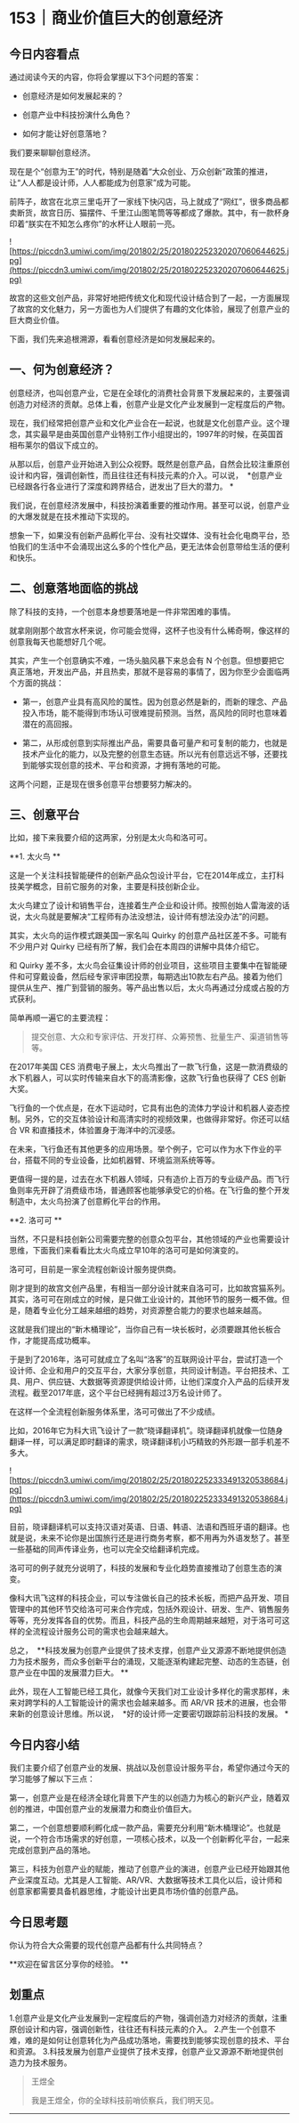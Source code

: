 # 153｜商业价值巨大的创意经济

## 今日内容看点

通过阅读今天的内容，你将会掌握以下3个问题的答案：

* 创意经济是如何发展起来的？

* 创意产业中科技扮演什么角色？

* 如何才能让好创意落地？

我们要来聊聊创意经济。

现在是个“创意为王”的时代，特别是随着“大众创业、万众创新”政策的推进，让“人人都是设计师，人人都能成为创意家”成为可能。

前阵子，故宫在北京三里屯开了一家线下快闪店，马上就成了“网红”，很多商品都卖断货，故宫日历、猫摆件、千里江山图笔筒等等都成了爆款。其中，有一款杯身印着“朕实在不知怎么疼你”的水杯让人眼前一亮。

![https://piccdn3.umiwi.com/img/201802/25/201802252320207060644625.jpg](https://piccdn3.umiwi.com/img/201802/25/201802252320207060644625.jpg)

故宫的这些文创产品，非常好地把传统文化和现代设计结合到了一起，一方面展现了故宫的文化魅力，另一方面也为人们提供了有趣的文化体验，展现了创意产业的巨大商业价值。

下面，我们先来追根溯源，看看创意经济是如何发展起来的。

## 一、何为创意经济？

创意经济，也叫创意产业，它是在全球化的消费社会背景下发展起来的，主要强调创造力对经济的贡献。总体上看，创意产业是文化产业发展到一定程度后的产物。

现在，我们经常把创意产业和文化产业合在一起说，也就是文化创意产业。这个理念，其实最早是由英国创意产业特别工作小组提出的，1997年的时候，在英国首相布莱尔的倡议下成立的。

从那以后，创意产业开始进入到公众视野。既然是创意产品，自然会比较注重原创设计和内容，强调创新性，而且往往还有科技元素的介入。可以说，  *创意产业已经跟各行各业进行了深度和跨界结合，迸发出了巨大的潜力。 *

我们说，在创意经济发展中，科技扮演着重要的推动作用。甚至可以说，创意产业的大爆发就是在技术推动下实现的。

想象一下，如果没有创新产品孵化平台、没有社交媒体、没有社会化电商平台，恐怕我们的生活中不会涌现出这么多的个性化产品，更无法体会创意带给生活的便利和快乐。

## 二、创意落地面临的挑战

除了科技的支持，一个创意本身想要落地是一件非常困难的事情。

就拿刚刚那个故宫水杯来说，你可能会觉得，这杯子也没有什么稀奇啊，像这样的创意我每天也能想好几个呢。

其实，产生一个创意确实不难，一场头脑风暴下来总会有 N 个创意。但想要把它真正落地，开发出产品，并且热卖，那就不是容易的事情了，因为你至少会面临两个方面的挑战：

* 第一，创意产业具有高风险的属性。因为创意必然是新的，而新的理念、产品投入市场，能不能得到市场认可很难提前预测。当然，高风险的同时也意味着潜在的高回报。

* 第二，从形成创意到实际推出产品，需要具备可量产和可复制的能力，也就是技术产业化的能力，以及完整的创意生态链。所以光有创意远远不够，还要找到能够实现创意的技术、平台和资源，才拥有落地的可能。

这两个问题，正是现在很多创意平台想要努力解决的。

## 三、创意平台

比如，接下来我要介绍的这两家，分别是太火鸟和洛可可。

 **1. 太火鸟 **

这是一个关注科技智能硬件的创新产品众包设计平台，它在2014年成立，主打科技美学概念，目前它服务的对象，主要是科技创新企业。

太火鸟建立了设计和销售平台，连接着生产企业和设计师。按照创始人雷海波的话说，太火鸟就是要解决“工程师有办法没想法，设计师有想法没办法”的问题。

其实，太火鸟的运作模式跟美国一家名叫 Quirky 的创意产品社区差不多。可能有不少用户对 Quirky 已经有所了解，我们会在本周四的讲解中具体介绍它。

和 Quirky 差不多，太火鸟会征集设计师的创业项目，这些项目主要集中在智能硬件和可穿戴设备，然后经专家评审团投票，每期选出10款左右产品。接着为他们提供从生产、推广到营销的服务。等产品出售以后，太火鸟再通过分成或占股的方式获利。

简单再顺一遍它的主要流程：

> 提交创意、大众和专家评估、开发打样、众筹预售、批量生产、渠道销售等等。

在2017年美国 CES 消费电子展上，太火鸟推出了一款飞行鱼，这是一款消费级的水下机器人，可以实时传输来自水下的高清影像，这款飞行鱼也获得了 CES 创新大奖。

飞行鱼的一个优点是，在水下运动时，它具有出色的流体力学设计和机器人姿态控制。另外，它的交互体验设计和高清实时的视频效果，也做得非常好。你还可以结合 VR 和直播技术，体验置身于海洋中的沉浸感。

在未来，飞行鱼还有其他更多的应用场景。举个例子，它可以作为水下作业的平台，搭载不同的专业设备，比如机器臂、环境监测系统等等。

更值得一提的是，过去在水下机器人领域，只有造价上百万的专业级产品。而飞行鱼则率先开辟了消费级市场，普通顾客也能够承受它的价格。在飞行鱼的整个开发制造中，太火鸟扮演了创意孵化平台的作用。

 **2. 洛可可 **

当然，不只是科技创新公司需要完整的创意众包平台，其他领域的产业也需要设计思维，下面我们来看看比太火鸟成立早10年的洛可可是如何演变的。

洛可可，目前是一家全流程创新设计服务提供商。

刚才提到的故宫文创产品里，有相当一部分设计就来自洛可可，比如故宫猫系列。其实，洛可可在刚成立的时候，是只做工业设计的，其他环节的服务一概不做。但是，随着专业化分工越来越细的趋势，对资源整合能力的要求也越来越高。

这就是我们提出的“新木桶理论”，当你自己有一块长板时，必须要跟其他长板合作，才能提高成功概率。

于是到了2016年，洛可可就成立了名叫“洛客”的互联网设计平台，尝试打造一个设计师、企业和用户的交互平台，大家分享创意，共同设计制造。平台把技术、工具、用户、供应链、大数据等资源提供给设计师，让他们深度介入产品的后续开发流程。截至2017年底，这个平台已经拥有超过3万名设计师了。

在这样一个全流程创新服务体系里，洛可可做出了不少成绩。

比如，2016年它为科大讯飞设计了一款“晓译翻译机”。晓译翻译机就像一位随身翻译一样，可以满足即时翻译的需求，晓译翻译机小巧精致的外形跟一部手机差不多大。

![https://piccdn3.umiwi.com/img/201802/25/201802252333491320538684.jpg](https://piccdn3.umiwi.com/img/201802/25/201802252333491320538684.jpg)

目前，晓译翻译机可以支持汉语对英语、日语、韩语、法语和西班牙语的翻译。也就是说，未来不论你是出国旅行还是进行商务考察，都不用再为外语发愁了。甚至一些基础的同声传译业务，也可以完全交给翻译机完成。

洛可可的例子就充分说明了，科技的发展和专业化趋势直接推动了创意生态的演变。

像科大讯飞这样的科技企业，可以专注做长自己的技术长板，而把产品开发、项目管理中的其他环节交给洛可可来合作完成，包括外观设计、研发、生产、销售服务等等，充分发挥各自的优势。而且，科技产品的生命周期越来越短，对于洛可可这样的全流程设计服务公司的需求也会越来越大。

总之，  **科技发展为创意产业提供了技术支撑，创意产业又源源不断地提供创造力为技术服务，而众多创新平台的涌现，又能逐渐构建起完整、动态的生态链，创意产业在中国的发展潜力巨大。 **

此外，现在人工智能已经工具化，就像今天我们对工业设计多样化的需求那样，未来对跨学科的人工智能设计的需求也会越来越多。而 AR/VR 技术的进展，也会带来新的创意设计思维。所以说，  *好的设计师一定要密切跟踪前沿科技的发展。 *

## 今日内容小结

我们主要介绍了创意产业的发展、挑战以及创意设计服务平台，希望你通过今天的学习能够了解以下三点：

第一，创意产业是在经济全球化背景下产生的以创造力为核心的新兴产业，随着双创的推进，中国创意产业的发展潜力和商业价值巨大。

第二，一个创意想要顺利孵化成一款产品，需要充分利用“新木桶理论”。也就是说，一个符合市场需求的好创意，一项核心技术，以及一个创新孵化平台，一起来完成创意到产品的落地。

第三，科技为创意产业的赋能，推动了创意产业的演进，创意产业已经开始跟其他产业深度互动。尤其是人工智能、AR/VR、大数据等技术工具化以后，设计师和创意家都需要具备机器思维，才能设计出更具市场价值的创意产品。

## 今日思考题

你认为符合大众需要的现代创意产品都有什么共同特点？

 **欢迎在留言区分享你的经验。 **

## 划重点

1.创意产业是文化产业发展到一定程度后的产物，强调创造力对经济的贡献，注重原创设计和内容，强调创新性，往往还有科技元素的介入。
2.产生一个创意不难，难的是如何让创意转化为产品成功落地，需要找到能够实现创意的技术、平台和资源。
3.科技发展为创意产业提供了技术支撑，创意产业又源源不断地提供创造力为技术服务。

> 王煜全
> 
> 我是王煜全，你的全球科技前哨侦察兵，我们明天见。

---
